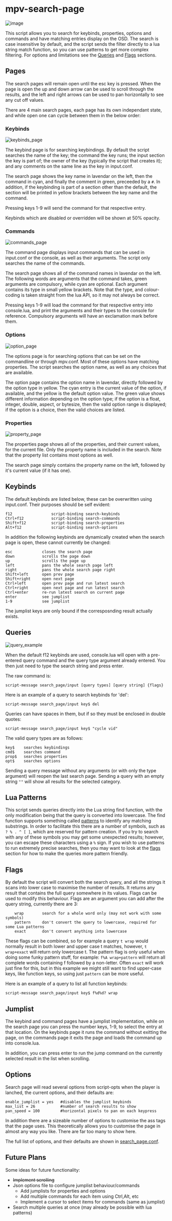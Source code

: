 # mpv-search-page

![image](screenshots/standard_query.png)

This script allows you to search for keybinds, properties, options and commands and have matching entries display on the OSD.
The search is case insensitive by default, and the script sends the filter directly to a lua string match function, so you can use patterns to get more complex filtering. For options and limitations see the [Queries](#queries) and [Flags](#flags) sections.

## Pages
The search pages will remain open until the esc key is pressed. When the page is open the up and down arrow can be used to scroll through the results, and the left and right arrows can be used to pan horizontally to see any cut off values.

There are 4 main search pages, each page has its own independant state, and while open one can cycle between them in the below order:

### Keybinds
![keybinds_page](screenshots/keybindings_page.png)

The keybind page is for searching keybindings. By default the script searches the name of the key; the command the key runs; the input section the key is part of; the owner of the key (typically the script that creates it); and any comments on the same line as the key in input.conf.

The search page shows the key name in lavendar on the left, then the command in cyan, and finally the comment in green, preceeded by a `#`. In addition, if the keybinding is part of a section other than the default, the section will be printed in yellow brackets between the key name and the command.

Pressing keys 1-9 will send the command for that respective entry.

Keybinds which are disabled or overridden will be shown at 50% opacity.

### Commands
![commands_page](screenshots/command_page.png)

The command page displays input commands that can be used in input.conf or the console, as well as their arguments. The script only searches the name of the commands.

The search page shows all of the command names in lavendar on the left. The following words are arguments that the command takes, green arguments are compulsory, while cyan are optional. Each argument contains its type in small yellow brackets. Note that the type, and colour-coding is taken straight from the lua API, so it may not always be correct.

Pressing keys 1-9 will load the command for that respective entry into console.lua, and print the arguments and their types to the console for reference. Compulsory arguments will have an exclamation mark before them.

### Options
![option_page](screenshots/option_page.png)

The options page is for searching options that can be set on the commandline or through mpv.conf. Most of these options have matching properties. The script searches the option name, as well as any choices that are available.

The option page contains the option name in lavendar, directly followed by the option type in yellow. The cyan entry is the current value of the option, if available, and the yellow is the default option value. The green value shows different information depending on the option type; if the option is a float, integer, double, aspect, or bytesize, then the valid option range is displayed; if the option is a choice, then the valid choices are listed.

### Properties
![property_page](screenshots/property_page.png)

The properties page shows all of the properties, and their current values, for the current file. Only the property name is included in the search. Note that the property list contains most options as well.

The search page simply contains the property name on the left, followed by it's current value (if it has one).

## Keybinds

The default keybinds are listed below, these can be overwritten using input.conf. Their purposes should be self evident:

    f12                 script-binding search-keybinds
    Ctrl+f12            script-binding search-commands
    Shift+f12           script-binding search-properties
    Alt+f12             script-binding search-options

In addition the following keybinds are dynamically created when the search page is open, these cannot currently be changed:

    esc             closes the search page
    down            scrolls the page down
    up              scrolls the page up
    left            pans the whole search page left
    right           pans the whole search page right
    Shift+left      open prev page
    Shift+right     open next page
    Ctrl+left       open prev page and run latest search
    Ctrl+right      open next page and run latest search
    Ctrl+enter      re-run latest search on current page
    enter           see jumplist
    1-9             see jumplist

The jumplist keys are only bound if the corresposnding result actually exists.


## Queries
![query_example](screenshots/REPL_input.png)

When the default f12 keybinds are used, console.lua will open with a pre-entered query command and the query type argument already entered. You then just need to type the search string and press enter.

The raw command is:

    script-message search_page/input [query types] [query string] {flags}

Here is an example of a query to search keybinds for 'del':

    script-message search_page/input key$ del

 Queries can have spaces in them, but if so they must be enclosed in double quotes:

    script-message search_page/input key$ "cycle vid"

The valid query types are as follows:

    key$    searches keybindings
    cmd$    searches command
    prop$   searches properties
    opt$    searches options

Sending a query message without any arguments (or with only the type argument) will reopen the last search page. Sending a query with an empty string `""` will show all results for the selected category.

## Lua Patterns

This script sends queries directly into the Lua string find function, with the only modification being that the query is converted into lowercase. The find function supports something called [patterns](http://lua-users.org/wiki/PatternsTutorial) to identify any matching substrings. In order to facilitate this there are a number of symbols, such as `? % . ^ [ ]`, which are reserved for pattern creation. If you try to search with any of these symbols you may get some unexpected results; however, you can escape these characters using a `%` sign. If you wish to use patterns to run extremely precise searches, then you may want to look at the [flags](#flags) section for how to make the queries more pattern friendly.

## Flags

By default the script will convert both the search query, and all the strings it scans into lower case to maximise the number of results. It returns any result that contains the full query somewhere in its values. Flags can be used to modify this behaviour. Flags are an argument you can add after the query string, currently there are 3:

        wrap        search for a whole word only (may not work with some symbols)
        pattern     don't convert the query to lowercase, required for some Lua patterns
        exact       don't convert anything into lowercase

These flags can be combined, so for example a query `t wrap` would normally result in both lower and upper case t matches, however, `t wrap+exact` will return only lowercase t. The pattern flag is only useful when doing some funky pattern stuff, for example:
`f%A wrap+pattern` will return all complete words containing f followed by a non-letter. Often `exact` will work just fine for this,
but in this example we might still want to find upper-case keys, like function keys, so using just `pattern` can be more useful.

Here is an example of a query to list all function keybinds:

    script-message search_page/input key$ f%d%d? wrap

## Jumplist

The keybind and command pages have a jumplist implementation, while on the search page you can press the number keys, 1-9,
to select the entry at that location. On the keybinds page it runs the command without exitting the page,
on the commands page it exits the page and loads the command up into console.lua.

In addition, you can press enter to run the jump command on the currently selected result in the list when scrolling.

## Options

Search page will read several options from script-opts when the player is lanched, the current options, and their defaults are:

    enable_jumplist = yes   #disables the jumplist keybinds
    max_list = 26           #number of search results to show
    pan_speed = 100         #horizontal pixels to pan on each keypress

In addition there are a sizeable number of options to customise the ass tags that the page uses. This theoretically allows you to customise the page in almost any way you like. There are far too many to show here.

The full list of options, and their defaults are shown in [search_page.conf](search_page.conf).

## Future Plans

Some ideas for future functionality:

*   ~~Implement scrolling~~
*   Json options file to configure jumplist behaviour/commands
    *   Add jumplists for properties and options
    *   Add multiple commands for each item using Ctrl,Alt, etc
    *   Implement a cursor to select items for commands (same as jumplist)
*   Search multiple queries at once (may already be possible with lua patterns)


